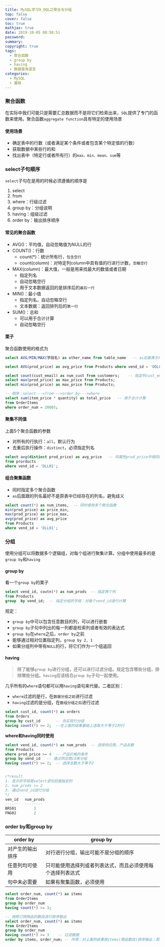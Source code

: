 ```yaml
---
title: MySQL学习9_DQL之聚合与分组
top: false
cover: false
toc: true
mathjax: true
date: 2019-10-05 08:58:51
password:
summary:
copyright: true
tags:
  - 聚合函数
  - group by
  - having
  - 数据查询语言
categories:
  - MySQL
  - 基础
---
```


### 聚合函数

在实际中我们可能只是需要汇总数据而不是将它们检索出来，`SQL`提供了专门的函数来使用。聚合函数`aggregate function`具有特定的使用场景

#### 使用场景

- 确定表中的行数（或者满足某个条件或者包含某个特定值的行数）
- 获取数据中某些行的和
- 找出表中（特定行或者所有行）的`max、min、mean、sum`等

### select子句顺序

`select`子句在是用的时候必须遵循的顺序是

1. select
2. from
3. where：行级过滤
4. group by：分组说明
5. having：组级过滤
6. order by：输出排序顺序

<!--MORE-->

#### 常见的聚合函数

- AVG()：平均值，自动忽略值为NULL的行
- COUNT()：行数
  - count(*)：统计所有行，`包含空行`
  - count(column)：对特定列column中具有值的行进行计数，`忽略空行`
- MAX(column)：最大值，一般是用来找最大的数值或者日期
  - 指定列名
  - 自动忽略空行
  - 用于文本数据返回的是排序后的`最后一行`
- MIN()：最小值
  - 指定列名，自动忽略空行
  - 文本数据：返回排列后的`第一行`
- SUM()：总和
  - 可以用于合计计算
  - 自动忽略空行

#### 栗子

聚合函数使用的格式为

```sql
select AVG/MIN/MAX(字段名) as other_name from table_name   -- as后面表示用于显示的别名
```

```sql
select AVG(prod_price) as avg_price from Products where vend_id = 'DDL01';   -- 返回的是指定行DDL01的平均值

select count(cust_email) as num_cust from customers;    -- 指定列cust_email
select max(prod_price) as max_price from Products;
select min(prod_price) as max_price from Products;

-- 顺序：select--->from--->order by--->where
select sum(item_price * quantity) as total_price   -- 用于合计计算
from OrderItems
where order_num = 20005;
```

#### 聚集不同值

上面5个聚合函数的参数

- 对所有的行执行：`all`，默认行为
- 去重后执行操作：`distinct`，必须指定列名

```sql
select avg(distinct prod_price) as avg_price   -- 将属性prod_price中相同的值去掉
from prorducts 
where vend_id = 'DLL01';
```

#### 组合聚集函数

- 同时指定多个聚合函数
- `as`后面跟的列名最好不是原表中已经存在的列名，避免歧义

```sql
select count(*) as num_items,  -- 同时使用多个聚合函数
min(prod_price) as price_min,
max(prod_price) as price_max,
avg(prod_price) as avg_price
from Products
where vend_id = 'DLL01';
```



### 分组

使用分组可以将数据多个逻辑组，对每个组进行聚集计算。分组中使用最多的是`group by`和`having`

#### group by

看一个`group by`的栗子

```sql
select vend_id, coutn(*) as num_prods  -- 指定两个列
from Products
group  by vend_id;  -- 指定分组的字段：对每个vend_id进行计算
```

规定：

- `group by`中可以包含任意数目的列，可以进行嵌套
- `group by`子句中列出的每一列都是检索列或者有效的表达式
- `group by`在`where`之后，`order by`之前
- 能够通过相对位置指定列，`group by 2, 1`
- 如果分组列中带有`NULL`的行，将它们作为一个组返回

#### having

> 除了能够`group by`进行分组，还可以进行过滤分组。规定包含哪些分组，排除哪些分组。`having`应该结合`group by`子句一起使用。

几乎所有的`where`语句都可以用`having`语句来代替。二者区别：

- `where`过滤的是行，在`数据分组之前`进行过滤
- `having`过滤的是分组，在`数组分组之后`进行过滤

```sql
select cust_id, count(*) as orders
from Orders 
group by cust_id       -- 先实现行分组
having count(*) >= 2;  --在上面的结果基础上选取大于等于2的行
```

**where和having同时使用**

```sql
select vend_id, count(*) as num_prods  -- 选择供应商，产品总数
from Products  
where prod_price >= 4  -- 产品价格的条件
group by vend_id   -- 通过供应商id来分组
having count(*) >= 2;  -- 选择总数大于等于2


/*result
1. 显示的字段是select语句后面指定的
2. num_prods >= 2
3. 通过vend_id进行分组
*/
ven_id   num_prods
------   --------
BRS01        3
FNG02        2
```

### order by和group by

| order by         | group by                                                   |
| ---------------- | ---------------------------------------------------------- |
| 对产生的输出排序 | 对行进行分组，输出可能不是分组的顺序                       |
| 任意列均可使用   | 只可能使用选择列或者列表达式，而且必须使用每个选择列表达式 |
| 句中未必需要     | 如果有聚集函数，必须使用                                   |

```sql
select order_num, count(*) as items
from OrderItems
group by order_num
having count(*) >= 3;

-- 按照订购物品的数目进行排序输出
select order_num, count(*) as items
from OrderItems
group by order_num
having count(*) >= 3    -- 过滤数据
order by items, order_num; -- 作用：对上面的结果按items(商品数目)排序输出；若数目相同，再按照order_num
```